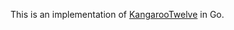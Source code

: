 This is an implementation of [KangarooTwelve](http://keccak.noekeon.org/kangarootwelve.html) in Go.
